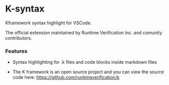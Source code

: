 # K-syntax

Kframework syntax highlight for VSCode.

The official extension maintained by Runtime Verification Inc.
and comunity contributors.

### Features

- Syntax highlighting for .k files and code blocks inside markdown files

- The K framework is an open source project and you can view the source code
here: https://github.com/runtimeverification/k
